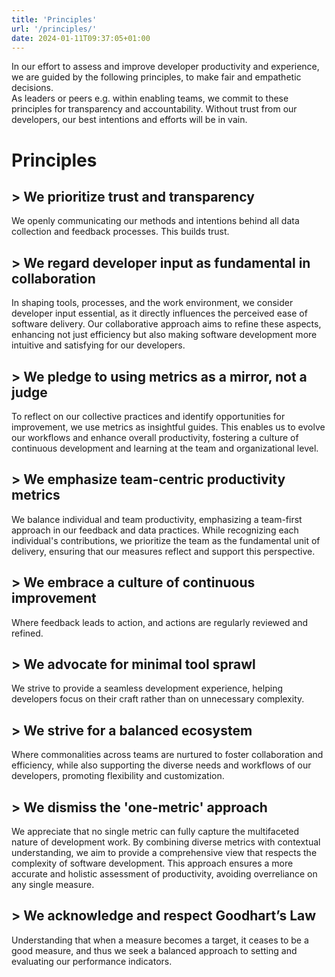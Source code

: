 ```yaml
---
title: 'Principles'
url: '/principles/'
date: 2024-01-11T09:37:05+01:00
---
```


In our effort to assess and improve developer productivity and experience, we are guided by the following principles, to make fair and empathetic decisions.</br>
As leaders or peers e.g. within enabling teams, we commit to these principles for transparency and accountability. Without trust from our developers, our best intentions and efforts will be in vain.

# Principles
## > We prioritize trust and transparency

We openly communicating our methods and intentions behind all data collection and feedback processes. This builds trust.

## > We regard developer input as fundamental in collaboration

In shaping tools, processes, and the work environment, we consider developer input essential, as it directly influences the perceived ease of software delivery. Our collaborative approach aims to refine these aspects, enhancing not just efficiency but also making software development more intuitive and satisfying for our developers.

## > We pledge to using metrics as a mirror, not a judge

To reflect on our collective practices and identify opportunities for improvement, we use metrics as insightful guides. This enables us to evolve our workflows and enhance overall productivity, fostering a culture of continuous development and learning at the team and organizational level.

## > We emphasize team-centric productivity metrics

We balance individual and team productivity, emphasizing a team-first approach in our feedback and data practices. While recognizing each individual's contributions, we prioritize the team as the fundamental unit of delivery, ensuring that our measures reflect and support this perspective.

## > We embrace a culture of continuous improvement

Where feedback leads to action, and actions are regularly reviewed and refined.

## > We advocate for minimal tool sprawl

We strive to provide a seamless development experience, helping developers focus on their craft rather than on unnecessary complexity.

## > We strive for a balanced ecosystem

Where commonalities across teams are nurtured to foster collaboration and efficiency, while also supporting the diverse needs and workflows of our developers, promoting flexibility and customization.

## > We dismiss the 'one-metric' approach

We appreciate that no single metric can fully capture the multifaceted nature of development work. By combining diverse metrics with contextual understanding, we aim to provide a comprehensive view that respects the complexity of software development. This approach ensures a more accurate and holistic assessment of productivity, avoiding overreliance on any single measure.

## > We acknowledge and respect Goodhart’s Law

Understanding that when a measure becomes a target, it ceases to be a good measure, and thus we seek a balanced approach to setting and evaluating our performance indicators.
